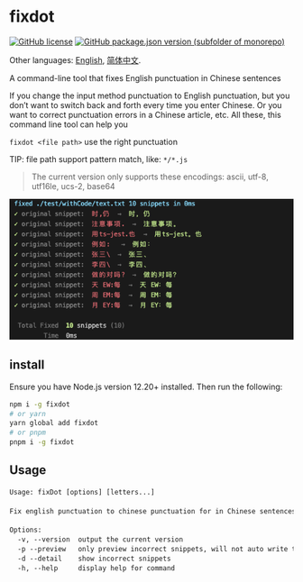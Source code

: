 # fixdot
[![GitHub license](https://img.shields.io/github/license/yue1123/fixdot?style=flat-square)](https://github.com/yue1123/img-previewer/blob/main/LICENSE)
<a href="https://github.com/yue1123/fixdot/releases">
<img src="https://img.shields.io/github/package-json/v/yue1123/fixdot?color=f90&style=flat-square" alt="GitHub package.json version (subfolder of monorepo)">
</a>

Other languages: [English](./README.md), [简体中文](./README.zh.md).

A command-line tool that fixes English punctuation in Chinese sentences

If you change the input method punctuation to English punctuation, but you don’t want to switch back and forth every time you enter Chinese. Or you want to correct punctuation errors in a Chinese article, etc. All these, this command line tool can help you

`fixdot <file path>` use the right punctuation

TIP: file path support pattern match, like: `*/*.js`

> The current version only supports these encodings: ascii, utf-8, utf16le, ucs-2, base64

![./screenshots/](./screenshots/demo.png)
## install
Ensure you have Node.js version 12.20+ installed. Then run the following:
```bash
npm i -g fixdot
# or yarn
yarn global add fixdot
# or pnpm
pnpm i -g fixdot
```

## Usage
```txt
Usage: fixDot [options] [letters...]

Fix english punctuation to chinese punctuation for in Chinese sentences

Options:
  -v, --version  output the current version
  -p --preview   only preview incorrect snippets, will not auto write to the file
  -d --detail    show incorrect snippets
  -h, --help     display help for command
```